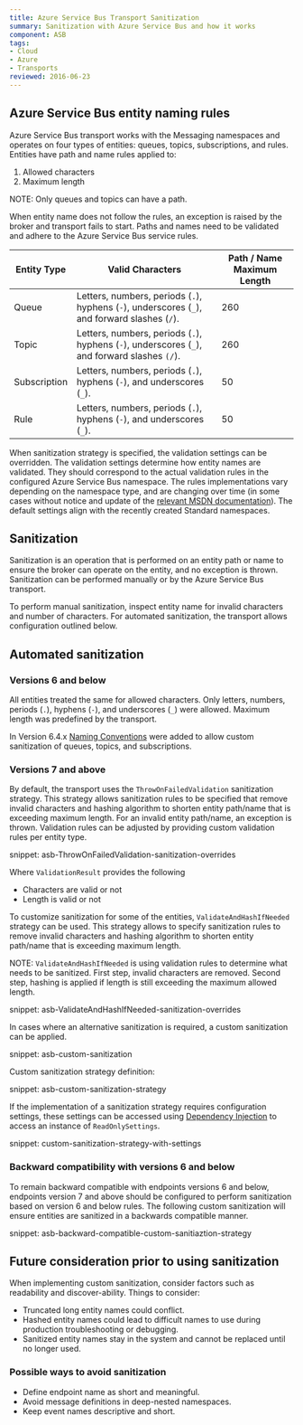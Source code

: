 ```yaml
---
title: Azure Service Bus Transport Sanitization
summary: Sanitization with Azure Service Bus and how it works
component: ASB
tags:
- Cloud
- Azure
- Transports
reviewed: 2016-06-23
---
```



## Azure Service Bus entity naming rules

Azure Service Bus transport works with the Messaging namespaces and operates on four types of entities: queues, topics, subscriptions, and rules. Entities have path and name rules applied to:

 1. Allowed characters
 1. Maximum length

NOTE: Only queues and topics can have a path.

When entity name does not follow the rules, an exception is raised by the broker and transport fails to start. Paths and names need to be validated and adhere to the Azure Service Bus service rules.

| Entity Type  | Valid Characters | Path / Name Maximum Length |
|--------------|------------------|----------------------------|
| Queue        | Letters, numbers, periods (`.`), hyphens (`-`), underscores (`_`), and forward slashes (`/`). | 260 |
| Topic        | Letters, numbers, periods (`.`), hyphens (`-`), underscores (`_`), and forward slashes `(/`). | 260 |
| Subscription | Letters, numbers, periods (`.`), hyphens (`-`), and underscores (`_`). | 50  |
| Rule         | Letters, numbers, periods (`.`), hyphens (`-`), and underscores (`_`). | 50  |


When sanitization strategy is specified, the validation settings can be overridden. The validation settings determine how entity names are validated. They should correspond to the actual validation rules in the configured Azure Service Bus namespace. The rules implementations vary depending on the namespace type, and are changing over time (in some cases without notice and update of the [relevant MSDN documentation](https://azure.microsoft.com/en-us/documentation/articles/service-bus-quotas/)). The default settings align with the recently created Standard namespaces.


## Sanitization

Sanitization is an operation that is performed on an entity path or name to ensure the broker can operate on the entity, and no exception is thrown. Sanitization can be performed manually or by the Azure Service Bus transport.

To perform manual sanitization, inspect entity name for invalid characters and number of characters. For automated sanitization, the transport allows configuration outlined below.


## Automated sanitization


### Versions 6 and below

All entities treated the same for allowed characters. Only letters, numbers, periods (`.`), hyphens (`-`), and underscores (`_`) were allowed. Maximum length was predefined by the transport.

In Version 6.4.x [Naming Conventions](/nservicebus/azure-service-bus/naming-conventions.md) were added to allow custom sanitization of queues, topics, and subscriptions.


### Versions 7 and above

By default, the transport uses the `ThrowOnFailedValidation` sanitization strategy. This strategy allows sanitization rules to be specified that remove invalid characters and hashing algorithm to shorten entity path/name that is exceeding maximum length. For an invalid entity path/name, an exception is thrown. Validation rules can be adjusted by providing custom validation rules per entity type.

snippet: asb-ThrowOnFailedValidation-sanitization-overrides

Where `ValidationResult` provides the following

 * Characters are valid or not
 * Length is valid or not

To customize sanitization for some of the entities, `ValidateAndHashIfNeeded` strategy can be used. This strategy allows to specify sanitization rules to remove invalid characters and hashing algorithm to shorten entity path/name that is exceeding maximum length.

NOTE: `ValidateAndHashIfNeeded` is using validation rules to determine what needs to be sanitized. First step, invalid characters are removed. Second step, hashing is applied if length is still exceeding the maximum allowed length.

snippet: asb-ValidateAndHashIfNeeded-sanitization-overrides

In cases where an alternative sanitization is required, a custom sanitization can be applied.

snippet: asb-custom-sanitization

Custom sanitization strategy definition:

snippet: asb-custom-sanitization-strategy

If the implementation of a sanitization strategy requires configuration settings, these settings can be accessed using [Dependency Injection](/nservicebus/containers/) to access an instance of `ReadOnlySettings`.

snippet: custom-sanitization-strategy-with-settings


### Backward compatibility with versions 6 and below

To remain backward compatible with endpoints versions 6 and below, endpoints version 7 and above should be configured to perform sanitization based on version 6 and below rules. The following custom sanitization will ensure entities are sanitized in a backwards compatible manner.

snippet: asb-backward-compatible-custom-sanitiaztion-strategy


## Future consideration prior to using sanitization

When implementing custom sanitization, consider factors such as readability and discover-ability. Things to consider:

 * Truncated long entity names could conflict.
 * Hashed entity names could lead to difficult names to use during production troubleshooting or debugging.
 * Sanitized entity names stay in the system and cannot be replaced until no longer used.


### Possible ways to avoid sanitization

 * Define endpoint name as short and meaningful.
 * Avoid message definitions in deep-nested namespaces.
 * Keep event names descriptive and short.
